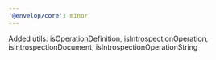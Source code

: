 ```yaml
---
'@envelop/core': minor
---
```


Added utils: isOperationDefinition, isIntrospectionOperation, isIntrospectionDocument, isIntrospectionOperationString
